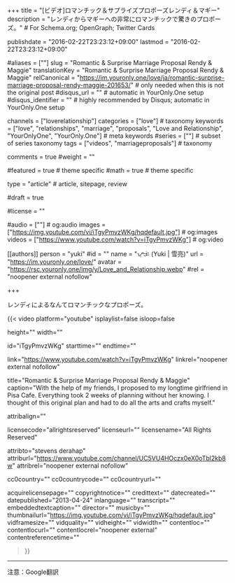 +++
title = "[ビデオ]ロマンチック＆サプライズプロポーズレンディ＆マギー"
description = "レンディからマギーへの非常にロマンチックで驚きのプロポーズ。"	# For Schema.org; OpenGraph; Twitter Cards

publishdate = "2016-02-22T23:23:12+09:00"
lastmod = "2016-02-22T23:23:12+09:00"

#aliases = [""]
slug = "Romantic & Surprise Marriage Proposal Rendy & Maggie"
translationKey = "Romantic & Surprise Marriage Proposal Rendy & Maggie"
relCanonical = "https://im.youronly.one/love/ja/romantic-surprise-marriage-proposal-rendy-maggie-201653/"														# only needed when this is not the original post
#disqus_url = ""                                                    # automatic in YourOnly.One setup
#disqus_identifier = ""                                             # highly recommended by Disqus; automatic in YourOnly.One setup

channels = ["loverelationship"]
categories = ["love"]														# taxonomy
keywords = ["love", "relationships", "marriage", "proposals", "Love and Relationship", "YourOnlyOne", "YourOnly.One"]															# meta keywords
#series = [""]																# subset of series taxonomy
tags = ["videos", "marriageproposals"]																	# taxonomy

comments = true
#weight = ""

#featured = true															# theme specific
#math = true																	# theme specific

type = "article"                                                           # article, sitepage, review

#draft = true

#license = ""

#audio = [""]																# og:audio
images = ["https://img.youtube.com/vi/iTgyPmvzWKg/hqdefault.jpg"]    # og:images
videos = ["https://www.youtube.com/watch?v=iTgyPmvzWKg"]                                # og:video

[[authors]]
person = "yuki"
#id = ""
name = "ᜌᜓᜃᜒ (Yuki | 雪亮)"
url = "https://im.youronly.one/love/"
avatar = "https://rsc.youronly.one/img/y/Love_and_Relationship.webp"
#rel = "noopener external nofollow"

+++

レンディによるなんてロマンチックなプロポーズ。

<!--more-->

{{< video
  platform="youtube"
  isplaylist=false
  isloop=false

  height=""
  width=""

  id="iTgyPmvzWKg"
  starttime=""
  endtime=""

  link="https://www.youtube.com/watch?v=iTgyPmvzWKg"
  linkrel="noopener external nofollow"

  title="Romantic & Surprise Marriage Proposal Rendy & Maggie"
  caption="With the help of my friends, I proposed to my longtime girlfriend in Pisa Cafe. Everything took 2 weeks of planning without her knowing. I thought of this original plan and had to do all the arts and crafts myself."

  attribalign=""

  licensecode="allrightsreserved"
  licenseurl=""
  licensename="All Rights Reserved"

  attribto="stevens derahap"
  attriburl="https://www.youtube.com/channel/UC5VU4HOczx0eX0oTbl2kb8w"
  attribrel="noopener external nofollow"

  cc0country=""
  cc0countrycode=""
  cc0countryurl=""

  acquirelicensepage=""
  copyrightnotice=""
  credittext=""
  datecreated=""
  datepublished="2013-04-24"
  inlanguage=""
  transcript=""
  embeddedtextcaption=""
  director=""
  musicby=""
  thumbnailurl="https://img.youtube.com/vi/iTgyPmvzWKg/hqdefault.jpg"
  vidframesize=""
  vidquality=""
  vidheight=""
  vidwidth=""
  contentloc=""
  contentlocurl=""
  contentlocrel="noopener external"
  contentreferencetime=""
>}}

---

注意：Google翻訳
